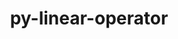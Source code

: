 ---
title: "py-linear-operator"
layout: cache
categories: [package, develop]
meta: {"versions": ["0.4.0"], "compilers": ["apple-clang@=15.0.0", "gcc@=11.3.0", "gcc@=11.4.0"], "oss": ["ubuntu22.04", "ventura"], "platforms": ["darwin", "linux"], "targets": ["aarch64", "x86_64_v3"], "stacks": ["ml-darwin-aarch64-mps", "ml-linux-x86_64-cpu", "ml-linux-x86_64-cuda", "root"], "num_specs": 28, "num_specs_by_stack": {"root": 28, "ml-darwin-aarch64-mps": 6, "ml-linux-x86_64-cpu": 11, "ml-linux-x86_64-cuda": 11}}
spec_details: [{"hash": "frhgre4idusmvb4y4nxqnple7n3g54p2", "compiler": "apple-clang@=15.0.0", "versions": ["0.4.0"], "os": "ventura", "platform": "darwin", "target": "aarch64", "variants": ["build_system=python_pip"], "stacks": ["root", "ml-darwin-aarch64-mps"], "size": "-", "tarball": "https://binaries.spack.io/develop/build_cache/darwin-ventura-aarch64/apple-clang-15.0.0/py-linear-operator-0.4.0/darwin-ventura-aarch64-apple-clang-15.0.0-py-linear-operator-0.4.0-frhgre4idusmvb4y4nxqnple7n3g54p2.spack"}, {"hash": "vrinieqvdr5jq3m647tenivp3lfzxftt", "compiler": "apple-clang@=15.0.0", "versions": ["0.4.0"], "os": "ventura", "platform": "darwin", "target": "aarch64", "variants": ["build_system=python_pip"], "stacks": ["root", "ml-darwin-aarch64-mps"], "size": "-", "tarball": "https://binaries.spack.io/develop/build_cache/darwin-ventura-aarch64/apple-clang-15.0.0/py-linear-operator-0.4.0/darwin-ventura-aarch64-apple-clang-15.0.0-py-linear-operator-0.4.0-vrinieqvdr5jq3m647tenivp3lfzxftt.spack"}, {"hash": "nj4h6zir2qcbn2yput7fzrjsx3z3hjux", "compiler": "apple-clang@=15.0.0", "versions": ["0.4.0"], "os": "ventura", "platform": "darwin", "target": "aarch64", "variants": ["build_system=python_pip"], "stacks": ["root", "ml-darwin-aarch64-mps"], "size": "-", "tarball": "https://binaries.spack.io/develop/build_cache/darwin-ventura-aarch64/apple-clang-15.0.0/py-linear-operator-0.4.0/darwin-ventura-aarch64-apple-clang-15.0.0-py-linear-operator-0.4.0-nj4h6zir2qcbn2yput7fzrjsx3z3hjux.spack"}, {"hash": "2xj62avw2temkl3346zwmlgvdtjg7pzb", "compiler": "apple-clang@=15.0.0", "versions": ["0.4.0"], "os": "ventura", "platform": "darwin", "target": "aarch64", "variants": ["build_system=python_pip"], "stacks": ["root", "ml-darwin-aarch64-mps"], "size": "-", "tarball": "https://binaries.spack.io/develop/build_cache/darwin-ventura-aarch64/apple-clang-15.0.0/py-linear-operator-0.4.0/darwin-ventura-aarch64-apple-clang-15.0.0-py-linear-operator-0.4.0-2xj62avw2temkl3346zwmlgvdtjg7pzb.spack"}, {"hash": "bnrrlshfpdlmwjoangzn5kmusgv6dkqw", "compiler": "apple-clang@=15.0.0", "versions": ["0.4.0"], "os": "ventura", "platform": "darwin", "target": "aarch64", "variants": ["build_system=python_pip"], "stacks": ["root", "ml-darwin-aarch64-mps"], "size": "-", "tarball": "https://binaries.spack.io/develop/build_cache/darwin-ventura-aarch64/apple-clang-15.0.0/py-linear-operator-0.4.0/darwin-ventura-aarch64-apple-clang-15.0.0-py-linear-operator-0.4.0-bnrrlshfpdlmwjoangzn5kmusgv6dkqw.spack"}, {"hash": "yopvoscialsapnd4cwvpidlfln3kunoz", "compiler": "apple-clang@=15.0.0", "versions": ["0.4.0"], "os": "ventura", "platform": "darwin", "target": "aarch64", "variants": ["build_system=python_pip"], "stacks": ["root", "ml-darwin-aarch64-mps"], "size": "-", "tarball": "https://binaries.spack.io/develop/build_cache/darwin-ventura-aarch64/apple-clang-15.0.0/py-linear-operator-0.4.0/darwin-ventura-aarch64-apple-clang-15.0.0-py-linear-operator-0.4.0-yopvoscialsapnd4cwvpidlfln3kunoz.spack"}, {"hash": "qgp4q5hfvtxwxe3wos3gf3ynfokakzqy", "compiler": "gcc@=11.3.0", "versions": ["0.4.0"], "os": "ubuntu22.04", "platform": "linux", "target": "x86_64_v3", "variants": ["build_system=python_pip"], "stacks": ["root", "ml-linux-x86_64-cpu"], "size": "-", "tarball": "https://binaries.spack.io/develop/build_cache/linux-ubuntu22.04-x86_64_v3/gcc-11.3.0/py-linear-operator-0.4.0/linux-ubuntu22.04-x86_64_v3-gcc-11.3.0-py-linear-operator-0.4.0-qgp4q5hfvtxwxe3wos3gf3ynfokakzqy.spack"}, {"hash": "4rpimqlfzadvbvr2rgln4lu2khhk3p62", "compiler": "gcc@=11.3.0", "versions": ["0.4.0"], "os": "ubuntu22.04", "platform": "linux", "target": "x86_64_v3", "variants": ["build_system=python_pip"], "stacks": ["root", "ml-linux-x86_64-cuda"], "size": "-", "tarball": "https://binaries.spack.io/develop/build_cache/linux-ubuntu22.04-x86_64_v3/gcc-11.3.0/py-linear-operator-0.4.0/linux-ubuntu22.04-x86_64_v3-gcc-11.3.0-py-linear-operator-0.4.0-4rpimqlfzadvbvr2rgln4lu2khhk3p62.spack"}, {"hash": "m5i6tjh2anrymtvez2kznf4zwfbuf6bb", "compiler": "gcc@=11.3.0", "versions": ["0.4.0"], "os": "ubuntu22.04", "platform": "linux", "target": "x86_64_v3", "variants": ["build_system=python_pip"], "stacks": ["root", "ml-linux-x86_64-cpu"], "size": "-", "tarball": "https://binaries.spack.io/develop/build_cache/linux-ubuntu22.04-x86_64_v3/gcc-11.3.0/py-linear-operator-0.4.0/linux-ubuntu22.04-x86_64_v3-gcc-11.3.0-py-linear-operator-0.4.0-m5i6tjh2anrymtvez2kznf4zwfbuf6bb.spack"}, {"hash": "v7nvdiyd7g6ogp6tu52fbmiyt7f4i6vg", "compiler": "gcc@=11.3.0", "versions": ["0.4.0"], "os": "ubuntu22.04", "platform": "linux", "target": "x86_64_v3", "variants": ["build_system=python_pip"], "stacks": ["root", "ml-linux-x86_64-cpu"], "size": "-", "tarball": "https://binaries.spack.io/develop/build_cache/linux-ubuntu22.04-x86_64_v3/gcc-11.3.0/py-linear-operator-0.4.0/linux-ubuntu22.04-x86_64_v3-gcc-11.3.0-py-linear-operator-0.4.0-v7nvdiyd7g6ogp6tu52fbmiyt7f4i6vg.spack"}, {"hash": "yj2mct7p3gca33ttf6kjaknmrjfdc2t6", "compiler": "gcc@=11.3.0", "versions": ["0.4.0"], "os": "ubuntu22.04", "platform": "linux", "target": "x86_64_v3", "variants": ["build_system=python_pip"], "stacks": ["root", "ml-linux-x86_64-cuda"], "size": "-", "tarball": "https://binaries.spack.io/develop/build_cache/linux-ubuntu22.04-x86_64_v3/gcc-11.3.0/py-linear-operator-0.4.0/linux-ubuntu22.04-x86_64_v3-gcc-11.3.0-py-linear-operator-0.4.0-yj2mct7p3gca33ttf6kjaknmrjfdc2t6.spack"}, {"hash": "buicc3nsv2ouww7quruea4shyt5qjtwk", "compiler": "gcc@=11.3.0", "versions": ["0.4.0"], "os": "ubuntu22.04", "platform": "linux", "target": "x86_64_v3", "variants": ["build_system=python_pip"], "stacks": ["root", "ml-linux-x86_64-cpu"], "size": "-", "tarball": "https://binaries.spack.io/develop/build_cache/linux-ubuntu22.04-x86_64_v3/gcc-11.3.0/py-linear-operator-0.4.0/linux-ubuntu22.04-x86_64_v3-gcc-11.3.0-py-linear-operator-0.4.0-buicc3nsv2ouww7quruea4shyt5qjtwk.spack"}, {"hash": "7b3g46cakpt6j4v7ewqlegmwe26nqa6m", "compiler": "gcc@=11.3.0", "versions": ["0.4.0"], "os": "ubuntu22.04", "platform": "linux", "target": "x86_64_v3", "variants": ["build_system=python_pip"], "stacks": ["root", "ml-linux-x86_64-cuda"], "size": "-", "tarball": "https://binaries.spack.io/develop/build_cache/linux-ubuntu22.04-x86_64_v3/gcc-11.3.0/py-linear-operator-0.4.0/linux-ubuntu22.04-x86_64_v3-gcc-11.3.0-py-linear-operator-0.4.0-7b3g46cakpt6j4v7ewqlegmwe26nqa6m.spack"}, {"hash": "nd7ixmyjopalutcyg2ye7h2t2mdoanvs", "compiler": "gcc@=11.3.0", "versions": ["0.4.0"], "os": "ubuntu22.04", "platform": "linux", "target": "x86_64_v3", "variants": ["build_system=python_pip"], "stacks": ["root", "ml-linux-x86_64-cuda"], "size": "-", "tarball": "https://binaries.spack.io/develop/build_cache/linux-ubuntu22.04-x86_64_v3/gcc-11.3.0/py-linear-operator-0.4.0/linux-ubuntu22.04-x86_64_v3-gcc-11.3.0-py-linear-operator-0.4.0-nd7ixmyjopalutcyg2ye7h2t2mdoanvs.spack"}, {"hash": "cn7riq5rwhz3bo3hq7njel3bdot2xasf", "compiler": "gcc@=11.3.0", "versions": ["0.4.0"], "os": "ubuntu22.04", "platform": "linux", "target": "x86_64_v3", "variants": ["build_system=python_pip"], "stacks": ["root", "ml-linux-x86_64-cpu"], "size": "-", "tarball": "https://binaries.spack.io/develop/build_cache/linux-ubuntu22.04-x86_64_v3/gcc-11.3.0/py-linear-operator-0.4.0/linux-ubuntu22.04-x86_64_v3-gcc-11.3.0-py-linear-operator-0.4.0-cn7riq5rwhz3bo3hq7njel3bdot2xasf.spack"}, {"hash": "ky6fu4ciotsdfymyirwkyxowe7kuijot", "compiler": "gcc@=11.3.0", "versions": ["0.4.0"], "os": "ubuntu22.04", "platform": "linux", "target": "x86_64_v3", "variants": ["build_system=python_pip"], "stacks": ["root", "ml-linux-x86_64-cuda"], "size": "-", "tarball": "https://binaries.spack.io/develop/build_cache/linux-ubuntu22.04-x86_64_v3/gcc-11.3.0/py-linear-operator-0.4.0/linux-ubuntu22.04-x86_64_v3-gcc-11.3.0-py-linear-operator-0.4.0-ky6fu4ciotsdfymyirwkyxowe7kuijot.spack"}, {"hash": "sx3d7glgjpf3drdmrr7ldafmodeotasv", "compiler": "gcc@=11.3.0", "versions": ["0.4.0"], "os": "ubuntu22.04", "platform": "linux", "target": "x86_64_v3", "variants": ["build_system=python_pip"], "stacks": ["root", "ml-linux-x86_64-cuda"], "size": "-", "tarball": "https://binaries.spack.io/develop/build_cache/linux-ubuntu22.04-x86_64_v3/gcc-11.3.0/py-linear-operator-0.4.0/linux-ubuntu22.04-x86_64_v3-gcc-11.3.0-py-linear-operator-0.4.0-sx3d7glgjpf3drdmrr7ldafmodeotasv.spack"}, {"hash": "iakydvi24n6stajgl7s54q3cbxdopqtp", "compiler": "gcc@=11.3.0", "versions": ["0.4.0"], "os": "ubuntu22.04", "platform": "linux", "target": "x86_64_v3", "variants": ["build_system=python_pip"], "stacks": ["root", "ml-linux-x86_64-cpu"], "size": "-", "tarball": "https://binaries.spack.io/develop/build_cache/linux-ubuntu22.04-x86_64_v3/gcc-11.3.0/py-linear-operator-0.4.0/linux-ubuntu22.04-x86_64_v3-gcc-11.3.0-py-linear-operator-0.4.0-iakydvi24n6stajgl7s54q3cbxdopqtp.spack"}, {"hash": "og5p3mbxnnkpci26pw4rno2zbczkaci2", "compiler": "gcc@=11.4.0", "versions": ["0.4.0"], "os": "ubuntu22.04", "platform": "linux", "target": "x86_64_v3", "variants": ["build_system=python_pip"], "stacks": ["root", "ml-linux-x86_64-cpu"], "size": "-", "tarball": "https://binaries.spack.io/develop/build_cache/linux-ubuntu22.04-x86_64_v3/gcc-11.4.0/py-linear-operator-0.4.0/linux-ubuntu22.04-x86_64_v3-gcc-11.4.0-py-linear-operator-0.4.0-og5p3mbxnnkpci26pw4rno2zbczkaci2.spack"}, {"hash": "j3u3egm6lmwtcstk2gkf2dkh3dw6kdkt", "compiler": "gcc@=11.4.0", "versions": ["0.4.0"], "os": "ubuntu22.04", "platform": "linux", "target": "x86_64_v3", "variants": ["build_system=python_pip"], "stacks": ["root", "ml-linux-x86_64-cpu"], "size": "-", "tarball": "https://binaries.spack.io/develop/build_cache/linux-ubuntu22.04-x86_64_v3/gcc-11.4.0/py-linear-operator-0.4.0/linux-ubuntu22.04-x86_64_v3-gcc-11.4.0-py-linear-operator-0.4.0-j3u3egm6lmwtcstk2gkf2dkh3dw6kdkt.spack"}, {"hash": "lmsiyfy2nkr5nmeagykyoewyit26q7ed", "compiler": "gcc@=11.4.0", "versions": ["0.4.0"], "os": "ubuntu22.04", "platform": "linux", "target": "x86_64_v3", "variants": ["build_system=python_pip"], "stacks": ["root", "ml-linux-x86_64-cpu"], "size": "-", "tarball": "https://binaries.spack.io/develop/build_cache/linux-ubuntu22.04-x86_64_v3/gcc-11.4.0/py-linear-operator-0.4.0/linux-ubuntu22.04-x86_64_v3-gcc-11.4.0-py-linear-operator-0.4.0-lmsiyfy2nkr5nmeagykyoewyit26q7ed.spack"}, {"hash": "xf6szd7zd6azogvucjvft7fzpuinvgzx", "compiler": "gcc@=11.4.0", "versions": ["0.4.0"], "os": "ubuntu22.04", "platform": "linux", "target": "x86_64_v3", "variants": ["build_system=python_pip"], "stacks": ["root", "ml-linux-x86_64-cuda"], "size": "-", "tarball": "https://binaries.spack.io/develop/build_cache/linux-ubuntu22.04-x86_64_v3/gcc-11.4.0/py-linear-operator-0.4.0/linux-ubuntu22.04-x86_64_v3-gcc-11.4.0-py-linear-operator-0.4.0-xf6szd7zd6azogvucjvft7fzpuinvgzx.spack"}, {"hash": "muvuoyg74tv446aysl26tl7aau3ueck5", "compiler": "gcc@=11.4.0", "versions": ["0.4.0"], "os": "ubuntu22.04", "platform": "linux", "target": "x86_64_v3", "variants": ["build_system=python_pip"], "stacks": ["root", "ml-linux-x86_64-cuda"], "size": "-", "tarball": "https://binaries.spack.io/develop/build_cache/linux-ubuntu22.04-x86_64_v3/gcc-11.4.0/py-linear-operator-0.4.0/linux-ubuntu22.04-x86_64_v3-gcc-11.4.0-py-linear-operator-0.4.0-muvuoyg74tv446aysl26tl7aau3ueck5.spack"}, {"hash": "di26wlhpl2kdqxsgwy525xiddb32z5yl", "compiler": "gcc@=11.4.0", "versions": ["0.4.0"], "os": "ubuntu22.04", "platform": "linux", "target": "x86_64_v3", "variants": ["build_system=python_pip"], "stacks": ["root", "ml-linux-x86_64-cpu"], "size": "-", "tarball": "https://binaries.spack.io/develop/build_cache/linux-ubuntu22.04-x86_64_v3/gcc-11.4.0/py-linear-operator-0.4.0/linux-ubuntu22.04-x86_64_v3-gcc-11.4.0-py-linear-operator-0.4.0-di26wlhpl2kdqxsgwy525xiddb32z5yl.spack"}, {"hash": "g7yqzeqx66m6krqwt6qcgulpsxzcxmpz", "compiler": "gcc@=11.4.0", "versions": ["0.4.0"], "os": "ubuntu22.04", "platform": "linux", "target": "x86_64_v3", "variants": ["build_system=python_pip"], "stacks": ["root", "ml-linux-x86_64-cuda"], "size": "-", "tarball": "https://binaries.spack.io/develop/build_cache/linux-ubuntu22.04-x86_64_v3/gcc-11.4.0/py-linear-operator-0.4.0/linux-ubuntu22.04-x86_64_v3-gcc-11.4.0-py-linear-operator-0.4.0-g7yqzeqx66m6krqwt6qcgulpsxzcxmpz.spack"}, {"hash": "mbzjfixe4x343tdkkzk6nvijzmgnfv2b", "compiler": "gcc@=11.4.0", "versions": ["0.4.0"], "os": "ubuntu22.04", "platform": "linux", "target": "x86_64_v3", "variants": ["build_system=python_pip"], "stacks": ["root", "ml-linux-x86_64-cpu"], "size": "-", "tarball": "https://binaries.spack.io/develop/build_cache/linux-ubuntu22.04-x86_64_v3/gcc-11.4.0/py-linear-operator-0.4.0/linux-ubuntu22.04-x86_64_v3-gcc-11.4.0-py-linear-operator-0.4.0-mbzjfixe4x343tdkkzk6nvijzmgnfv2b.spack"}, {"hash": "54jefiusut6uycxozbc72okzz535ytzt", "compiler": "gcc@=11.4.0", "versions": ["0.4.0"], "os": "ubuntu22.04", "platform": "linux", "target": "x86_64_v3", "variants": ["build_system=python_pip"], "stacks": ["root", "ml-linux-x86_64-cuda"], "size": "-", "tarball": "https://binaries.spack.io/develop/build_cache/linux-ubuntu22.04-x86_64_v3/gcc-11.4.0/py-linear-operator-0.4.0/linux-ubuntu22.04-x86_64_v3-gcc-11.4.0-py-linear-operator-0.4.0-54jefiusut6uycxozbc72okzz535ytzt.spack"}, {"hash": "2gopuru27nguwlfuzhw7yr5mtdw3pwx6", "compiler": "gcc@=11.4.0", "versions": ["0.4.0"], "os": "ubuntu22.04", "platform": "linux", "target": "x86_64_v3", "variants": ["build_system=python_pip"], "stacks": ["root", "ml-linux-x86_64-cuda"], "size": "-", "tarball": "https://binaries.spack.io/develop/build_cache/linux-ubuntu22.04-x86_64_v3/gcc-11.4.0/py-linear-operator-0.4.0/linux-ubuntu22.04-x86_64_v3-gcc-11.4.0-py-linear-operator-0.4.0-2gopuru27nguwlfuzhw7yr5mtdw3pwx6.spack"}]
---
